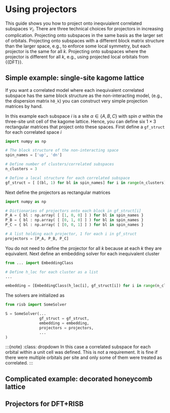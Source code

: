 # Using projectors

This guide shows you how to project onto ineqvuialent correlated subspaces
$\mathcal{C}_i$. 
There are three technical choices for projectors in increasing 
complication.
Projecting onto subspaces in the same basis as the larger set of orbitals. 
Projecting onto subspaces with a different block matrix structure than 
the larger space, e.g., to enforce some local symmetry, but each 
projector is the same for all $k$. 
Projecting onto subspaces where the projector is different for all $k$, 
e.g., using projected local orbitals from {{DFT}}.

## Simple example: single-site kagome lattice

If you want a correlated model where each inequivalent correlated subspace 
has the same block structure as the non-interacting model, (e.g., the 
dispersion matrix `h0_k`) you can construct very simple projection matrices 
by hand.

In this example each subspace $i$ is a site 
$\alpha \in \{A, B, C\}$ with spin $\sigma$ within the three-site unit cell 
of the kagome lattice. Hence, you can define six 
$1 \times 3$ rectangular matrices that project onto these spaces. First 
define a `gf_struct` for each correlated space $i$ 

```python
import numpy as np

# The block structure of the non-interacting space
spin_names = ['up', 'dn']

# Define number of clusters/correlated subspaces
n_clusters = 3

# Define a local structure for each correlated subspace
gf_struct = [ [(bl, 1) for bl in spin_names] for i in range(n_clusters) ]
```

Next define the projectors as rectangular matrices

```python
import numpy as np

# Dictionaries of projectors onto each block in gf_struct[i]
P_A = { bl : np.array( [ [1, 0, 0] ] ) for bl in spin_names }
P_B = { bl : np.array( [ [0, 1, 0] ] ) for bl in spin_names }
P_C = { bl : np.array( [ [0, 0, 1] ] ) for bl in spin_names }

# A list holding each projector, 1 for each i in gf_struct
projectors = [P_A, P_B, P_C]
```

You do not need to define the projector for all $k$ because at each $k$ they 
are equivalent. Next define an embedding solver for each inequivalent cluster 

```python
from ... import EmbeddingClass

# Define h_loc for each cluster as a list
...

embedding = [EmbeddingClass(h_loc[i], gf_struct[i]) for i in range(n_clusters)]
```

The solvers are initialized as

```python
from risb import SomeSolver

S = SomeSolver(...
               gf_struct = gf_struct,
               embedding = embedding,
               projectors = projectors,
               ...
)
```

:::{note}
:class: dropdown
In this case a correlated subspace for each orbital within a unit cell was 
defined. This is not a requirement. It is fine if there were multiple orbitals 
per site and only some of them were treated as correlated.
:::

## Complicated example: decorated honeycomb lattice

## Projectors for DFT+RISB